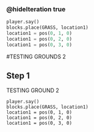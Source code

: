 ### @hideIteration true 

```python
player.say()
blocks.place(GRASS, location1)
location1 = pos(0, 1, 0)
location1 = pos(0, 2, 0)
location1 = pos(0, 3, 0)
```

#TESTING GROUNDS 2
## Step 1
TESTING GROUND 2

```ghost
player.say()
blocks.place(GRASS, location1)
location1 = pos(0, 1, 0)
location1 = pos(0, 2, 0)
location1 = pos(0, 3, 0)
```
